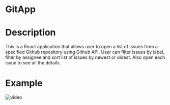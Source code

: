 # GitApp

# Description
This is a React application that allows user to open a list of issues from a specified Github repository using Github API.
User can filter issues by label, filter by assignee and sort list of issues by newest or oldest. Also open each issue to see all the details.

# Example

![video](https://media2.giphy.com/media/TBAkxHFeoFM0SpuvrT/giphy.gif?cid=790b761196439f0a61b992ccbb7b948d4939e9232a7f24c8&rid=giphy.gif&ct=g)

